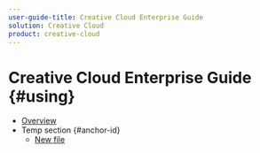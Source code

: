 ```yaml
---
user-guide-title: Creative Cloud Enterprise Guide
solution: Creative Cloud
product: creative-cloud
---
```


# Creative Cloud Enterprise Guide {#using}

+ [Overview](overview.md)
+ Temp section {#anchor-id}
  + [New file](newfile.md)

<!--

Articles must be added to this TOC file in order to render.

Use this list format to specify links to articles and section headings that expand and collapse in the left rail of the user guide.

An article link CANNOT be used as a section heading.
-->
